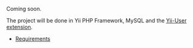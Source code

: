 Coming soon.

The project will be done in Yii PHP Framework, MySQL and the [Yii-User extension](http://code.google.com/p/yii-user/).

  * [Requirements](http://code.google.com/p/yii-cart/wiki/Requirements)